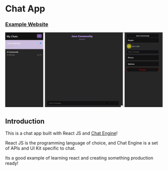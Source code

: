 # Chat App

### [Example Website](https://chat-app-javascript.netlify.app/)

![Teams Build with Chat Engine](public/chatpage.png)

## Introduction

This is a chat app built with React JS and [Chat Engine](https://chatengine.io)!

React JS is the programming language of choice, and Chat Engine is a set of APIs and UI Kit specific to chat.

Its a good example of learning react and creating something production ready!
